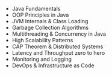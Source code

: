 - Java Fundamentals
- OOP Principles in Java
- JVM Internals & Class Loading
- Garbage Collection Algorithms
- Multithreading & Concurrency in Java
- High Scalability Patterns
- CAP Theorem & Distributed Systems
- Latency and Throughput zero to hero
- Monitoring and Logging
- DevOps & Infrastructure as Code